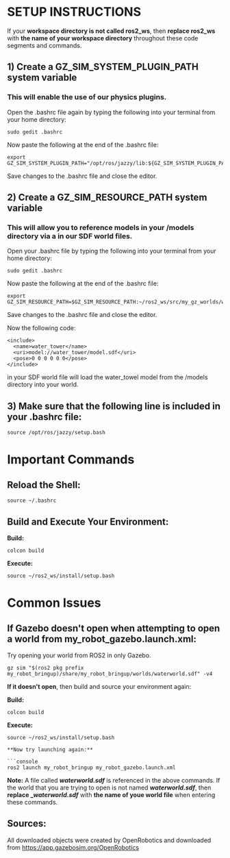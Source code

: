 # SETUP INSTRUCTIONS

If your **workspace directory is not called ros2_ws**, then **replace ros2_ws** with **the name of your workspace directory** throughout these code segments and commands. 

## 1)  Create a GZ_SIM_SYSTEM_PLUGIN_PATH system variable

### This will enable the use of our physics plugins.

Open the .bashrc file again by typing the following into your terminal from your home directory:

```console
sudo gedit .bashrc
```

Now paste the following at the end of the .bashrc file:
```console
export GZ_SIM_SYSTEM_PLUGIN_PATH="/opt/ros/jazzy/lib:${GZ_SIM_SYSTEM_PLUGIN_PATH}"
```

Save changes to the .bashrc file and close the editor.


## 2) Create a GZ_SIM_RESOURCE_PATH system variable

### This will allow you to reference models in your /models directory via a <uri></uri> in our SDF world files.  


Open your .bashrc file by typing the following into your terminal from your home directory:

```console
sudo gedit .bashrc
```

Now paste the following at the end of the .bashrc file:
```console
export GZ_SIM_RESOURCE_PATH=$GZ_SIM_RESOURCE_PATH:~/ros2_ws/src/my_gz_worlds/worlds:~/ros2_ws/src/my_gz_worlds/models
```

Save changes to the .bashrc file and close the editor.

Now the following code:

```console
<include>
  <name>water_tower</name>
  <uri>model://water_tower/model.sdf</uri>
  <pose>0 0 0 0 0 0</pose>
</include>
```

in your SDF world file will load the water_towel model from the /models directory into your world.

## 3) Make sure that the following line is included in your .bashrc file:

```console
source /opt/ros/jazzy/setup.bash
```


# Important Commands

## Reload the Shell:

```console
source ~/.bashrc
```

## Build and Execute Your Environment:

**Build:**
```console
colcon build
```

**Execute:**
```console
source ~/ros2_ws/install/setup.bash
```

# Common Issues

## If Gazebo doesn't open when attempting to open a world from __my_robot_gazebo.launch.xml__:

Try opening your world from ROS2 in only Gazebo.

```console
gz sim "$(ros2 pkg prefix my_robot_bringup)/share/my_robot_bringup/worlds/waterworld.sdf" -v4
```

**If it doesn't open**, then build and source your environment again:

**Build:**
```console
colcon build
```

**Execute:**
```console
source ~/ros2_ws/install/setup.bash

**Now try launching again:**

```console
ros2 launch my_robot_bringup my_robot_gazebo.launch.xml
```

**Note:** A file called **_waterworld.sdf_** is referenced in the above commands.  If the world that you are trying to open is not named **_waterworld.sdf_**, then **replace __waterworld.sdf_** with **the name of youe world file** when entering these commands.

## Sources:

All downloaded objects were created by OpenRobotics and downloaded from <a href="https://app.gazebosim.org/OpenRobotics" target="_blank">https://app.gazebosim.org/OpenRobotics</a>

